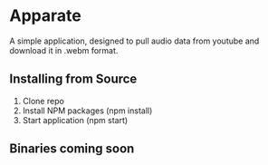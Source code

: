 # Apparate
A simple application, designed to pull audio data from youtube and download it in .webm format.

## Installing from Source
1. Clone repo
2. Install NPM packages (npm install)
3. Start application (npm start)

## Binaries coming soon
